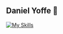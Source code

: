 ## Daniel Yoffe 👋

[![My Skills](https://skillicons.dev/icons?i=py,java,cpp,qt,vscode)](https://skillicons.dev)
